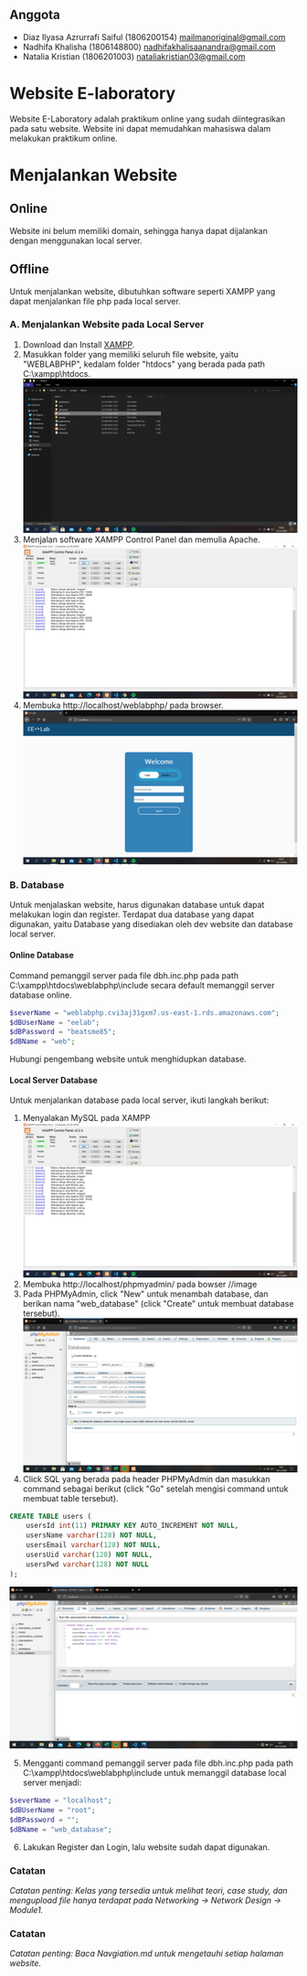 ## Anggota
* Diaz Ilyasa Azrurrafi Saiful (1806200154) 
mailmanoriginal@gmail.com
* Nadhifa Khalisha (1806148800)
nadhifakhalisaanandra@gmail.com
* Natalia Kristian (1806201003)
nataliakristian03@gmail.com

# Website E-laboratory
Website E-Laboratory adalah praktikum online yang sudah diintegrasikan pada satu website.
Website ini dapat memudahkan mahasiswa dalam melakukan praktikum online.

# Menjalankan Website
## Online
Website ini belum memiliki domain, sehingga hanya dapat dijalankan dengan menggunakan local server.

## Offline
Untuk menjalankan website, dibutuhkan software seperti XAMPP yang dapat menjalankan file php pada local server.

### A. Menjalankan Website pada Local Server
1. Download dan Install [XAMPP](https://www.apachefriends.org/index.html).
2. Masukkan folder yang memiliki seluruh file website, yaitu "WEBLABPHP", kedalam folder "htdocs" yang berada pada path C:\xampp\htdocs.
![](md_img/put_folder.png)
3. Menjalan software XAMPP Control Panel dan memulia Apache.
![](md_img/apache_start.png)
4. Membuka http://localhost/weblabphp/ pada browser.
![](md_img/open_web.png)

### B. Database
Untuk menjalaskan website, harus digunakan database untuk dapat melakukan login dan register. Terdapat dua database yang dapat digunakan, yaitu Database yang disediakan oleh dev website dan database local server.
#### Online Database
Command pemanggil server pada file dbh.inc.php pada path C:\xampp\htdocs\weblabphp\include secara default memanggil server database online.
```php
$severName = "weblabphp.cvi3aj31gxm7.us-east-1.rds.amazonaws.com";
$dBUserName = "eelab";
$dBPassword = "beatsme85";
$dBName = "web";
```
Hubungi pengembang website untuk menghidupkan database.

#### Local Server Database
Untuk menjalankan database pada local server, ikuti langkah berikut:
1. Menyalakan MySQL pada XAMPP
![](md_img/sql_start.png)
2. Membuka http://localhost/phpmyadmin/ pada bowser
//image
3. Pada PHPMyAdmin, click "New" untuk menambah database, dan berikan nama "web_database" (click "Create" untuk membuat database tersebut).
![](md_img/new_database.png)
4. Click SQL yang berada pada header PHPMyAdmin dan masukkan command sebagai berikut (click "Go" setelah mengisi command untuk membuat table tersebut).
```sql
CREATE TABLE users (
	usersId int(11) PRIMARY KEY AUTO_INCREMENT NOT NULL,
    usersName varchar(128) NOT NULL,
    usersEmail varchar(128) NOT NULL,
    usersUid varchar(128) NOT NULL,
    usersPwd varchar(128) NOT NULL
);
```
![](md_img/new_tables.png)

5. Mengganti command pemanggil server pada file dbh.inc.php pada path C:\xampp\htdocs\weblabphp\include untuk memanggil database local server menjadi:
```php
$severName = "localhost";     
$dBUserName = "root";        
$dBPassword = "";         
$dBName = "web_database"; 
```

6. Lakukan Register dan Login, lalu website sudah dapat digunakan.

### Catatan
*Catatan penting: Kelas yang tersedia untuk melihat teori, case study, dan mengupload file hanya terdapat pada 
Networking → Network Design → Module1.*
### Catatan
*Catatan penting: Baca Navgiation.md untuk mengetauhi setiap halaman website.*
